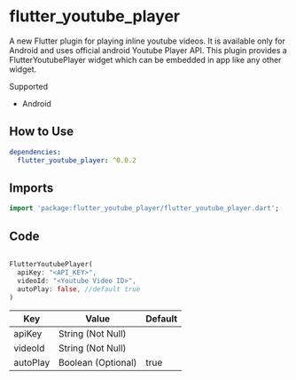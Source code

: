 # flutter_youtube_player

A new Flutter plugin for playing inline youtube videos. It is available only for Android
and uses official android Youtube Player API. This plugin provides a FlutterYoutubePlayer widget
which can be embedded in app like any other widget.

Supported

- Android

## How to Use

```yaml
dependencies:
  flutter_youtube_player: ^0.0.2
```

## Imports

```dart
import 'package:flutter_youtube_player/flutter_youtube_player.dart';
```

## Code

```dart

FlutterYoutubePlayer(
  apiKey: "<API_KEY>",
  videoId: "<Youtube Video ID>",
  autoPlay: false, //default true
)
```


| Key        | Value              | Default |
| ---------- | ------------------ | ------- |
| apiKey     | String (Not Null)  |
| videoId    | String (Not Null)  |
| autoPlay   | Boolean (Optional) | true    |
